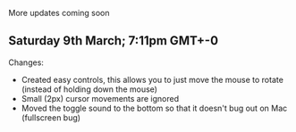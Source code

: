 More updates coming soon


Saturday 9th March; 7:11pm GMT+-0
-------------------------------------------
Changes:
 - Created easy controls, this allows you to just move the mouse to
rotate (instead of holding down the mouse)
 - Small (2px) cursor movements are ignored
 - Moved the toggle sound to the bottom so that it doesn't bug out on
Mac (fullscreen bug)
